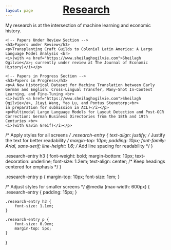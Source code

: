 ```yaml
---
layout: page
---
```


<h1 id="main-title" style="text-decoration: underline; font-size: 32px; margin-top: -60px; text-align: center;">Research</h1>

<div class="research-entry">
    <p>My research is at the intersection of machine learning and economic history.</p>

    <!-- Papers Under Review Section -->
    <h3>Papers under Review</h3>
    <p>Transplanting Craft Guilds to Colonial Latin America: A Large Language Model Analysis <br>
    <i>(with <a href="https://www.sheilaghogilvie.com">Sheilagh Ogilvie</a>; currently under review at The Journal of Economic History)</i></p>

    <!-- Papers in Progress Section -->
    <h3>Papers in Progress</h3>
    <p>A New Historical Dataset for Machine Translation between Early German and English: Cross-Lingual Transfer, Many-Shot In-Context Learning, and Fine-Tuning <br>
    <i>(with <a href="https://www.sheilaghogilvie.com">Sheilagh Ogilvie</a>, Jiayi Wang, Yao Lu, and Pontus Stenetorp;<br>
    in preparation for submission in ACL)</i></p>
    <p>Multimodal Large Language Models for Layout Detection and Post-OCR Correction: German Business Directories from the 18th and 19th Centuries <br>
    <i>(with Gavin Greif)</i></p>
</div>

/* Apply styles for all screens */
.research-entry {
    text-align: justify; /* Justify the text for better readability */
    margin-top: 10px;
    padding: 10px;
    font-family: Arial, sans-serif;
    line-height: 1.6; /* Add line spacing for readability */
}

.research-entry h3 {
    font-weight: bold;
    margin-bottom: 10px;
    text-decoration: underline;
    font-size: 1.2em;
    text-align: center; /* Keep headings centered for emphasis */
}

.research-entry p {
    margin-top: 10px;
    font-size: 1em;
}

/* Adjust styles for smaller screens */
@media (max-width: 600px) {
    .research-entry {
        padding: 15px;
    }

    .research-entry h3 {
        font-size: 1.1em;
    }

    .research-entry p {
        font-size: 0.9em;
        margin-top: 5px;
    }
}